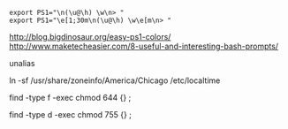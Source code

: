     export PS1="\n(\u@\h) \w\n> "
    export PS1="\e[1;30m\n(\u@\h) \w\e[m\n> "

http://blog.bigdinosaur.org/easy-ps1-colors/  
http://www.maketecheasier.com/8-useful-and-interesting-bash-prompts/

unalias

ln -sf /usr/share/zoneinfo/America/Chicago /etc/localtime

find -type f -exec chmod 644 {} \;

find -type d -exec chmod 755 {} \;
